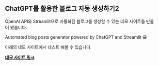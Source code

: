 ## ChatGPT를 활용한 블로그 자동 생성하기2

OpenAI API와 Streamlit으로 자동화된 블로그를 생성할 수 있는 데모 사이트를 만들어 봤습니다.

Automated blog posts generator powered by ChatGPT and Streamlit 😀

아래의 데모 사이트에서 테스트 해볼 수 있습니다.



**[데모 사이트 링크](https://bit.ly/chatgpt-blog)**
